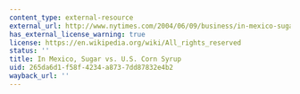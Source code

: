 ```yaml
---
content_type: external-resource
external_url: http://www.nytimes.com/2004/06/09/business/in-mexico-sugar-vs-us-corn-syrup.html?_r=0
has_external_license_warning: true
license: https://en.wikipedia.org/wiki/All_rights_reserved
status: ''
title: In Mexico, Sugar vs. U.S. Corn Syrup
uid: 265da6d1-f58f-4234-a873-7dd87832e4b2
wayback_url: ''
---
```

